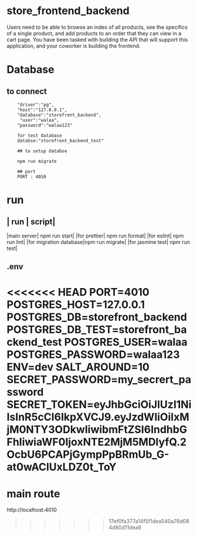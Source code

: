 # store_frontend_backend
 Users need to be able to browse an index of all products, see the specifics of a single product, and add products to an order that they can view in a cart page. You have been tasked with building the API that will support this application, and your coworker is building the frontend.


# Database

## to connect 
        "driver":"pg",
        "host":"127.0.0.1",
        "database":"storefront_backend",
         "user":"walaa",
        "password":"walaa123"
        
        for test database 
        databse:"storefront_backend_test"
        
        ## to setup databse
        
        npm run migrate
        
        ## port 
        PORT : 4010


# run 

 | run | script|
 ---------------
 |main server| npm run start|
 |for prettier| npm run format|
 |for eslint| npm run lint|
 |for migration database|npm run migrate|
 |for jasmine test| npm run test|

## .env

<<<<<<< HEAD
PORT=4010
POSTGRES_HOST=127.0.0.1
POSTGRES_DB=storefront_backend
POSTGRES_DB_TEST=storefront_backend_test
POSTGRES_USER=walaa
POSTGRES_PASSWORD=walaa123
ENV=dev
SALT_AROUND=10
SECRET_PASSWORD=my_secrert_password
SECRET_TOKEN=eyJhbGciOiJIUzI1NiIsInR5cCI6IkpXVCJ9.eyJzdWIiOiIxMjM0NTY3ODkwIiwibmFtZSI6IndhbGFhIiwiaWF0IjoxNTE2MjM5MDIyfQ.2OcbU6PCAPjGympPpBRmUb_G-at0wACIUxLDZ0t_ToY
=======
# main route
 http://localhost:4010


>>>>>>> 17ef0fa377a14f5f1dea540a76d084d80d11dea6
